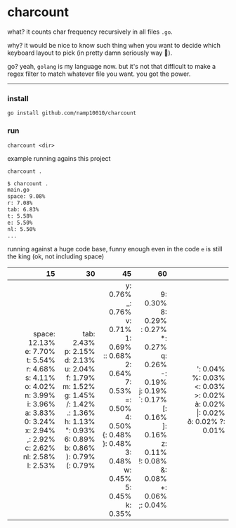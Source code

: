 # charcount

what? it counts char frequency recursively in all files `.go`.

why? it would be nice to know such thing when you want to decide which keyboard layout to pick (in pretty damn seriously way 🤣).

go? yeah, `golang` is my language now. but it's not that difficult to make a regex filter to match whatever file you want. you got the power.

---

### install

`go install github.com/namp10010/charcount`

### run

`charcount <dir>`

example running agains this project

`charcount .`

```bash
$ charcount .
main.go
space: 9.08%
r: 7.08%
tab: 6.83%
t: 5.58%
e: 5.50%
nl: 5.50%
...
```

running against a huge code base, funny enough even in the code `e` is still the king (ok, not including space)

|                                                       15 |                                                       30 |                                                       45 |                            60                                 |                                                              |
| -----------------------------------------------------------: | -----------------------------------------------------------: | -----------------------------------------------------------: | -----------------------------------------------------------: | -----------------------------------------------------------: |
| space: 12.13%<br/>e: 7.70%<br/>t: 5.54%<br/>r: 4.68%<br/>s: 4.11%<br/>o: 4.02%<br/>n: 3.99%<br/>i: 3.96%<br/>a: 3.83%<br/>0: 3.24%<br/>x: 2.94%<br/>,: 2.92%<br/>c: 2.62%<br/>nl: 2.58%<br/>l: 2.53% | tab: 2.43%<br/>p: 2.15%<br/>d: 2.13%<br/>u: 2.04%<br/>f: 1.79%<br/>m: 1.52%<br/>g: 1.45%<br/>/: 1.42%<br/>.: 1.36%<br/>h: 1.13%<br/>": 0.93%<br/>6: 0.89%<br/>b: 0.86%<br/>): 0.79%<br/>(: 0.79% | y: 0.76%<br/>_: 0.76%<br/>v: 0.71%<br/>1: 0.69%<br/>:: 0.68%<br/>2: 0.64%<br/>7: 0.53%<br/>=: 0.50%<br/>4: 0.50%<br/>{: 0.48%<br/>}: 0.48%<br/>3: 0.48%<br/>w: 0.45%<br/>5: 0.45%<br/>k: 0.35% | 9: 0.30%<br/>8: 0.29%<br/>\: 0.27%<br/>*: 0.27%<br/>q: 0.26%<br/>-: 0.19%<br/>j: 0.19%<br/>`: 0.17%<br/>[: 0.16%<br/>]: 0.16%<br/>z: 0.11%<br/>!: 0.08%<br/>&: 0.08%<br/>+: 0.06%<br/>;: 0.04% | ': 0.04%<br /> %: 0.03%<br /> <: 0.03% <br />>: 0.02%<br /> à: 0.02%<br /> \|: 0.02%<br /> ð: 0.02% ?: 0.01% |
